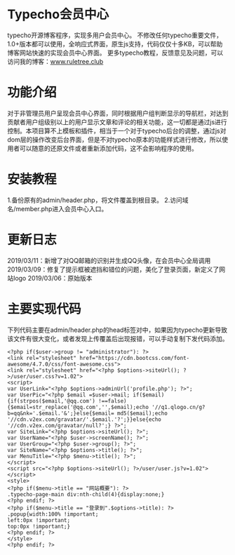 # Typecho会员中心

typecho开源博客程序，实现多用户会员中心。
不修改任何typecho重要文件，1.0+版本都可以使用，全响应式界面，原生js支持，代码仅仅十多KB，可以帮助博客网站快速的实现会员中心界面。
更多typecho教程，反馈意见及问题，可以访问我的博客：www.ruletree.club

# 功能介绍

对于非管理员用户呈现会员中心界面，同时根据用户组判断显示的导航栏，对达到贡献者用户组级别以上的用户显示文章和评论的相关功能，这一切都是通过js进行控制。本项目算不上模板和插件，相当于一个对于typecho后台的调整，通过js对dom层的操作改变后台界面，但是不对typecho原本的功能样式进行修改，所以使用者可以随意的还原文件或者重新添加代码，这不会影响程序的使用。


# 安装教程

1.备份原有的admin/header.php，将文件覆盖到根目录。
2.访问域名/member.php进入会员中心入口。

# 更新日志

2019/03/11：新增了对QQ邮箱的识别并生成QQ头像，在会员中心全局调用
2019/03/09：修复了提示框被遮挡和错位的问题，美化了登录页面，新定义了网站logo
2019/03/06：原始版本

# 主要实现代码

下列代码主要在admin/header.php的head标签对中，如果因为typecho更新导致该文件有很大变化，或者发现上传覆盖后出现报错，可以手动复制下发代码添加。

	<?php if($user->group != "administrator"): ?>
	<link rel="stylesheet" href="https://cdn.bootcss.com/font-awesome/4.7.0/css/font-awesome.css">
	<link rel="stylesheet" href="<?php $options->siteUrl(); ?>/user/user.css?v=1.02">
	<script>
	var UserLink="<?php $options->adminUrl('profile.php'); ?>";
	var UserPic="<?php $email =$user->mail; if($email){if(strpos($email,'@qq.com') !==false){$email=str_replace('@qq.com','',$email);echo '//q1.qlogo.cn/g?b=qq&nk='.$email.'&';}else{$email= md5($email);echo '//cdn.v2ex.com/gravatar/'.$email.'?';}}else{echo '//cdn.v2ex.com/gravatar/null?';} ?>";
	var SiteLink="<?php $options->siteUrl(); ?>";
	var UserName="<?php $user->screenName(); ?>";
	var UserGroup="<?php $user->group(); ?>";
	var SiteName="<?php $options->title(); ?>";
	var MenuTitle="<?php $menu->title(); ?>";
	</script>
	<script src="<?php $options->siteUrl(); ?>/user/user.js?v=1.02"></script>
	<style>
	<?php if($menu->title == "网站概要"): ?>
	.typecho-page-main div:nth-child(4){display:none;}
	<?php endif; ?>
	<?php if($menu->title == "登录到".$options->title): ?>
	.popup{width:100% !important;
	left:0px !important;
	top:0px !important;}
	<?php endif; ?>
	</style>
	<?php endif; ?>
 
 
